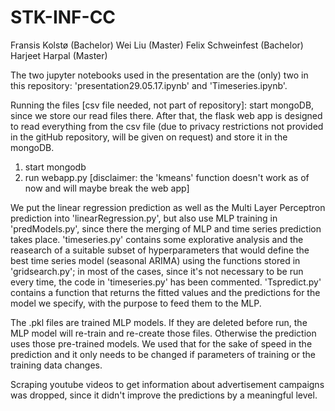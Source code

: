 # STK-INF-CC

Fransis Kolstø      (Bachelor)
Wei Liu             (Master)
Felix Schweinfest   (Bachelor)
Harjeet Harpal      (Master)

The two jupyter notebooks used in the presentation are the (only) two in this repository: 'presentation29.05.17.ipynb' and 'Timeseries.ipynb'.

Running the files [csv file needed, not part of repository]: start mongoDB, since we store our read files there. After that, the flask web app is designed to read everything from the csv file (due to privacy restrictions not provided in the gitHub repository, will be given on request) and store it in the mongoDB.

1) start mongodb
2) run webapp.py [disclaimer: the 'kmeans' function doesn't work as of now and will maybe break the web app]

We put the linear regression prediction as well as the Multi Layer Perceptron prediction into 'linearRegression.py', but also use MLP training in 'predModels.py', since there the merging of MLP and time series prediction takes place.
'timeseries.py' contains some explorative analysis and the reasearch of a suitable subset of hyperparameters that would define the best time series model (seasonal ARIMA) using the functions stored in 'gridsearch.py'; in most of the cases, since it's not necessary to be run every time, the code in 'timeseries.py' has been commented.
'Tspredict.py' contains a function that returns the fitted values and the predictions for the model we specify, with the purpose to feed them to the MLP.

The .pkl files are trained MLP models. If they are deleted before run, the MLP model will re-train and re-create those files. Otherwise the prediction uses those pre-trained models. We used that for the sake of speed in the prediction and it only needs to be changed if parameters of training or the training data changes.

Scraping youtube videos to get information about advertisement campaigns was dropped, since it didn't improve the predictions by a meaningful level.
